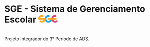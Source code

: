 # SGE - Sistema de Gerenciamento Escolar <img src="/front-end/assets/images/SGE-logo.png" alt="Meu Ícone" height="24">

</br>
Projeto Integrador do 3° Período de ADS.
